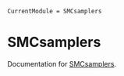 ```@meta
CurrentModule = SMCsamplers
```

# SMCsamplers

Documentation for [SMCsamplers](https://github.com/mattiasvillani/SMCsamplers.jl).

```@index
```

